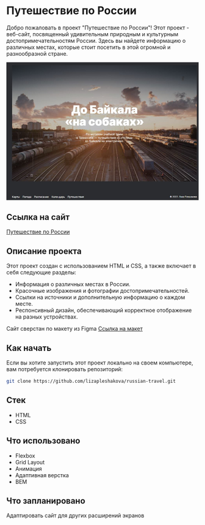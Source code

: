 # Путешествие по России

Добро пожаловать в проект "Путешествие по России"! Этот проект - веб-сайт, посвященный удивительным природным и культурным достопримечательностям России. Здесь вы найдете информацию о различных местах, которые стоит посетить в этой огромной и разнообразной стране.

![screenshot](images/screenshot.JPG)

## Ссылка на сайт

[Путешествие по России](https://lizapleshakova.github.io/russian-travel/)

## Описание проекта

Этот проект создан с использованием HTML и CSS, а также включает в себя следующие разделы:

- Информация о различных местах в России.
- Красочные изображения и фотографии достопримечательностей.
- Ссылки на источники и дополнительную информацию о каждом месте.
- Респонсивный дизайн, обеспечивающий корректное отображение на разных устройствах.

Сайт сверстан по макету из Figma [Ссылка на макет](https://www.figma.com/file/5S2WSbEFL6awjVWJ0NWL8Q/Sprint-3_-Russia-_-desktop-mobile?node-id=28503%3A0)

## Как начать

Если вы хотите запустить этот проект локально на своем компьютере, вам потребуется клонировать репозиторий:

```bash
git clone https://github.com/lizapleshakova/russian-travel.git
```

## Стек
* HTML
* CSS

## Что использовано
* Flexbox
* Grid Layout
* Анимация
* Адаптивная верстка
* BEM

## Что запланировано
Адаптировать сайт для других расширений экранов


